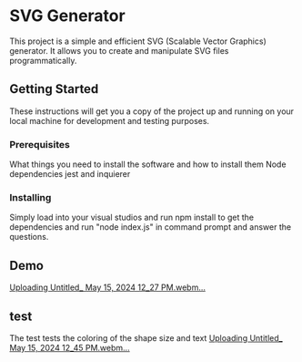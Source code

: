 # SVG Generator

This project is a simple and efficient SVG (Scalable Vector Graphics) generator. It allows you to create and manipulate SVG files programmatically.

## Getting Started

These instructions will get you a copy of the project up and running on your local machine for development and testing purposes.

### Prerequisites

What things you need to install the software and how to install them
Node dependencies jest and inquierer

### Installing
Simply load into your visual studios and run npm install to get the dependencies and run "node index.js" in command prompt and answer the questions.

## Demo
[Uploading Untitled_ May 15, 2024 12_27 PM.webm…]()

## test
The test tests the coloring of the shape size and text 
[Uploading Untitled_ May 15, 2024 12_45 PM.webm…]()
